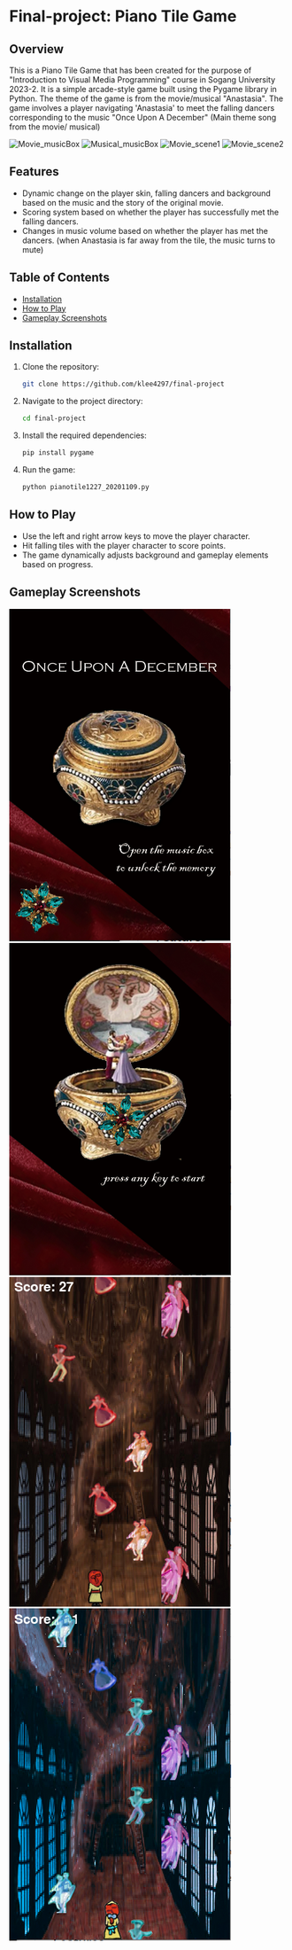 # Final-project: Piano Tile Game

## Overview

This is a Piano Tile Game that has been created for the purpose of "Introduction to Visual Media Programming" course in Sogang University 2023-2.
It is a simple arcade-style game built using the Pygame library in Python. The theme of the game is from the movie/musical "Anastasia". The game involves a player navigating 'Anastasia' to meet the falling dancers corresponding to the music "Once Upon A December" (Main theme song from the movie/ musical)

![Movie_musicBox](musicbox.PNG)
![Musical_musicBox](musicbox2.PNG)
![Movie_scene1](ballroom1.jpg)
![Movie_scene2](ballroom2.jpg)

## Features

- Dynamic change on the player skin, falling dancers and background based on the music and the story of the original movie.
- Scoring system based on whether the player has successfully met the falling dancers.
- Changes in music volume based on whether the player has met the dancers. (when Anastasia is far away from the tile, the music turns to mute)

## Table of Contents

- [Installation](#installation)
- [How to Play](#how-to-play)
- [Gameplay Screenshots](#gameplay-screenshots)


## Installation

1. Clone the repository:

    ```bash
    git clone https://github.com/klee4297/final-project
    ```

2. Navigate to the project directory:

    ```bash
    cd final-project
    ```

3. Install the required dependencies:

    ```bash
    pip install pygame
    ```

4. Run the game:

    ```bash
    python pianotile1227_20201109.py
    ```

## How to Play

- Use the left and right arrow keys to move the player character.
- Hit falling tiles with the player character to score points.
- The game dynamically adjusts background and gameplay elements based on progress.


## Gameplay Screenshots
![Starting Page](screenshots/startingPage_1.png)
![Starting Page](screenshots/startingPage_2.png)
![Gameplay](screenshots/gamePlay_1.png)
![Gameplay](screenshots/gamePlay_2.png)
